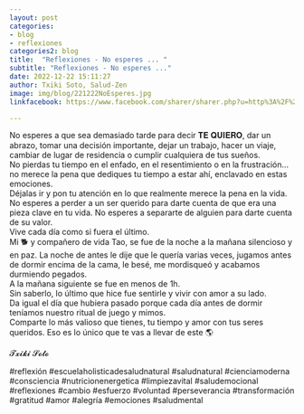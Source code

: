 ```yaml
---
layout: post
categories:
- blog
- reflexiones
categories2: blog
title:  "Reflexiones - No esperes ... "
subtitle: "Reflexiones - No esperes ..."
date: 2022-12-22 15:11:27
author: Txiki Soto, Salud-Zen
image: img/blog/221222NoEsperes.jpg
linkfacebook: https://www.facebook.com/sharer/sharer.php?u=http%3A%2F%2Fwww.salud-zen.com%2Fblog%2Freflexiones%2F2022%2F12%2F22%2Freflexiones-no-esperes.html&amp;src=sdkpreparse

---
```

No esperes a que sea demasiado tarde para decir 𝐓𝐄 𝐐𝐔𝐈𝐄𝐑𝐎, dar un abrazo, tomar una decisión importante, dejar un trabajo, hacer un viaje, cambiar de lugar de residencia o cumplir cualquiera de tus sueños.  
No pierdas tu tiempo en el enfado, en el resentimiento o en la frustración... no merece la pena que dediques tu tiempo a estar ahí, enclavado en estas emociones.   
Déjalas ir y pon tu atención en lo que realmente merece la pena en la vida.
No esperes a perder a un ser querido para darte cuenta de que era una pieza clave en tu vida.
No esperes a separarte de alguien para darte cuenta de su valor.  
Vive cada día como si fuera el último.  
Mi 🐕 y compañero de vida Tao, se fue de la noche a la mañana silencioso y en paz.
La noche de antes le dije que le quería varias veces, jugamos antes de dormir encima de la cama, le besé, me mordisqueó y acabamos durmiendo pegados.   
A la mañana siguiente se fue en menos de 1h.  
Sin saberlo, lo último que hice fue sentirle y vivir con amor a su lado.   
Da igual el día que hubiera pasado porque cada día antes de dormir teníamos nuestro ritual de juego y mimos.   
Comparte lo más valioso que tienes, tu tiempo y amor con tus seres queridos. Eso es lo único que te vas a llevar de este 🌎   

𝓣𝔁𝓲𝓴𝓲 𝓢𝓸𝓽𝓸  

#reflexión #escuelaholisticadesaludnatural #saludnatural #cienciamoderna #consciencia #nutricionenergetica #limpiezavital #saludemocional #reflexiones #cambio #esfuerzo #voluntad #perseverancia #transformación #gratitud #amor #alegría #emociones #saludmental
